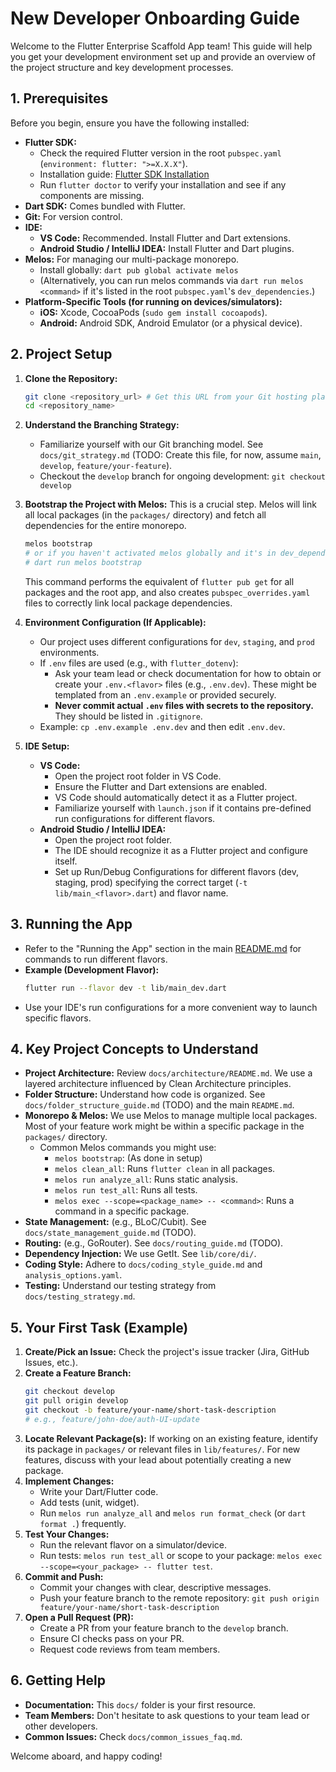# New Developer Onboarding Guide

Welcome to the Flutter Enterprise Scaffold App team! This guide will help you get your development environment set up and provide an overview of the project structure and key development processes.

## 1. Prerequisites

Before you begin, ensure you have the following installed:

*   **Flutter SDK:**
    *   Check the required Flutter version in the root `pubspec.yaml` (`environment: flutter: ">=X.X.X"`).
    *   Installation guide: [Flutter SDK Installation](https://flutter.dev/docs/get-started/install)
    *   Run `flutter doctor` to verify your installation and see if any components are missing.
*   **Dart SDK:** Comes bundled with Flutter.
*   **Git:** For version control.
*   **IDE:**
    *   **VS Code:** Recommended. Install Flutter and Dart extensions.
    *   **Android Studio / IntelliJ IDEA:** Install Flutter and Dart plugins.
*   **Melos:** For managing our multi-package monorepo.
    *   Install globally: `dart pub global activate melos`
    *   (Alternatively, you can run melos commands via `dart run melos <command>` if it's listed in the root `pubspec.yaml`'s `dev_dependencies`.)
*   **Platform-Specific Tools (for running on devices/simulators):**
    *   **iOS:** Xcode, CocoaPods (`sudo gem install cocoapods`).
    *   **Android:** Android SDK, Android Emulator (or a physical device).

## 2. Project Setup

1.  **Clone the Repository:**
    ```bash
    git clone <repository_url> # Get this URL from your Git hosting platform
    cd <repository_name>
    ```

2.  **Understand the Branching Strategy:**
    *   Familiarize yourself with our Git branching model. See `docs/git_strategy.md` (TODO: Create this file, for now, assume `main`, `develop`, `feature/your-feature`).
    *   Checkout the `develop` branch for ongoing development: `git checkout develop`

3.  **Bootstrap the Project with Melos:**
    This is a crucial step. Melos will link all local packages (in the `packages/` directory) and fetch all dependencies for the entire monorepo.
    ```bash
    melos bootstrap
    # or if you haven't activated melos globally and it's in dev_dependencies:
    # dart run melos bootstrap
    ```
    This command performs the equivalent of `flutter pub get` for all packages and the root app, and also creates `pubspec_overrides.yaml` files to correctly link local package dependencies.

4.  **Environment Configuration (If Applicable):**
    *   Our project uses different configurations for `dev`, `staging`, and `prod` environments.
    *   If `.env` files are used (e.g., with `flutter_dotenv`):
        *   Ask your team lead or check documentation for how to obtain or create your `.env.<flavor>` files (e.g., `.env.dev`). These might be templated from an `.env.example` or provided securely.
        *   **Never commit actual `.env` files with secrets to the repository.** They should be listed in `.gitignore`.
    *   Example: `cp .env.example .env.dev` and then edit `.env.dev`.

5.  **IDE Setup:**
    *   **VS Code:**
        *   Open the project root folder in VS Code.
        *   Ensure the Flutter and Dart extensions are enabled.
        *   VS Code should automatically detect it as a Flutter project.
        *   Familiarize yourself with `launch.json` if it contains pre-defined run configurations for different flavors.
    *   **Android Studio / IntelliJ IDEA:**
        *   Open the project root folder.
        *   The IDE should recognize it as a Flutter project and configure itself.
        *   Set up Run/Debug Configurations for different flavors (dev, staging, prod) specifying the correct target (`-t lib/main_<flavor>.dart`) and flavor name.

## 3. Running the App

*   Refer to the "Running the App" section in the main [README.md](../../README.md) for commands to run different flavors.
*   **Example (Development Flavor):**
    ```bash
    flutter run --flavor dev -t lib/main_dev.dart
    ```
*   Use your IDE's run configurations for a more convenient way to launch specific flavors.

## 4. Key Project Concepts to Understand

*   **Project Architecture:** Review `docs/architecture/README.md`. We use a layered architecture influenced by Clean Architecture principles.
*   **Folder Structure:** Understand how code is organized. See `docs/folder_structure_guide.md` (TODO) and the main `README.md`.
*   **Monorepo & Melos:** We use Melos to manage multiple local packages. Most of your feature work might be within a specific package in the `packages/` directory.
    *   Common Melos commands you might use:
        *   `melos bootstrap`: (As done in setup)
        *   `melos clean_all`: Runs `flutter clean` in all packages.
        *   `melos run analyze_all`: Runs static analysis.
        *   `melos run test_all`: Runs all tests.
        *   `melos exec --scope=<package_name> -- <command>`: Runs a command in a specific package.
*   **State Management:** (e.g., BLoC/Cubit). See `docs/state_management_guide.md` (TODO).
*   **Routing:** (e.g., GoRouter). See `docs/routing_guide.md` (TODO).
*   **Dependency Injection:** We use GetIt. See `lib/core/di/`.
*   **Coding Style:** Adhere to `docs/coding_style_guide.md` and `analysis_options.yaml`.
*   **Testing:** Understand our testing strategy from `docs/testing_strategy.md`.

## 5. Your First Task (Example)

1.  **Create/Pick an Issue:** Check the project's issue tracker (Jira, GitHub Issues, etc.).
2.  **Create a Feature Branch:**
    ```bash
    git checkout develop
    git pull origin develop
    git checkout -b feature/your-name/short-task-description
    # e.g., feature/john-doe/auth-UI-update
    ```
3.  **Locate Relevant Package(s):** If working on an existing feature, identify its package in `packages/` or relevant files in `lib/features/`. For new features, discuss with your lead about potentially creating a new package.
4.  **Implement Changes:**
    *   Write your Dart/Flutter code.
    *   Add tests (unit, widget).
    *   Run `melos run analyze_all` and `melos run format_check` (or `dart format .`) frequently.
5.  **Test Your Changes:**
    *   Run the relevant flavor on a simulator/device.
    *   Run tests: `melos run test_all` or scope to your package: `melos exec --scope=<your_package> -- flutter test`.
6.  **Commit and Push:**
    *   Commit your changes with clear, descriptive messages.
    *   Push your feature branch to the remote repository: `git push origin feature/your-name/short-task-description`
7.  **Open a Pull Request (PR):**
    *   Create a PR from your feature branch to the `develop` branch.
    *   Ensure CI checks pass on your PR.
    *   Request code reviews from team members.

## 6. Getting Help

*   **Documentation:** This `docs/` folder is your first resource.
*   **Team Members:** Don't hesitate to ask questions to your team lead or other developers.
*   **Common Issues:** Check `docs/common_issues_faq.md`.

Welcome aboard, and happy coding!
